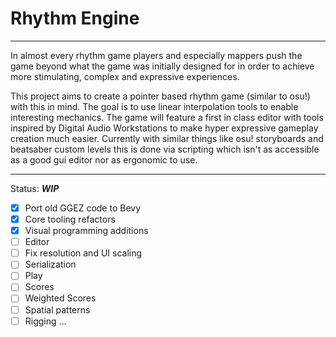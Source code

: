 # Rhythm Engine
---

In almost every rhythm game players and especially mappers push the game beyond what the game was
initially designed for in order to achieve more stimulating, complex and expressive experiences.

This project aims to create a pointer based rhythm game (similar to osu!) with this in mind.
The goal is to use linear interpolation tools to enable interesting mechanics.
The game will feature a first in class editor with tools inspired by Digital Audio Workstations
to make hyper expressive gameplay creation much easier. Currently with similar things like
osu! storyboards and beatsaber custom levels this is done via scripting which isn't as accessible
as a good gui editor nor as ergonomic to use.

---
Status: ***WIP***
- [x] Port old GGEZ code to Bevy
- [x] Core tooling refactors
- [x] Visual programming additions
- [ ] Editor
- [ ] Fix resolution and UI scaling
- [ ] Serialization
- [ ] Play
- [ ] Scores
- [ ] Weighted Scores
- [ ] Spatial patterns
- [ ] Rigging
...
